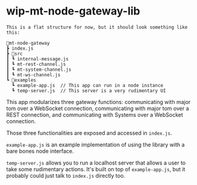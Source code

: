 # wip-mt-node-gateway-lib
```
This is a flat structure for now, but it should look something like this:

📁mt-node-gateway
┣ index.js
┣ 📁src
┃ ┗ internal-message.js
┃ ┗ mt-rest-channel.js
┃ ┗ mt-system-channel.js
┃ ┗ mt-ws-channel.js
┗ 📁examples
  ┗ example-app.js  // This app can run in a node instance
  ┗ temp-server.js  // This server is a very rudimentary UI
```

This app modularizes three gateway functions: communicating with major tom over a WebSocket connection, communicating with major tom over a REST connection, and communicating with Systems over a WebSocket connection.

Those three functionalities are exposed and accessed in `index.js`.

`example-app.js` is an example implementation of using the library with a bare bones node interface.

`temp-server.js` allows you to run a localhost server that allows a user to take some rudimentary actions.  It's built on top of `example-app.js`, but it probably could just talk to `index.js` directly too.
